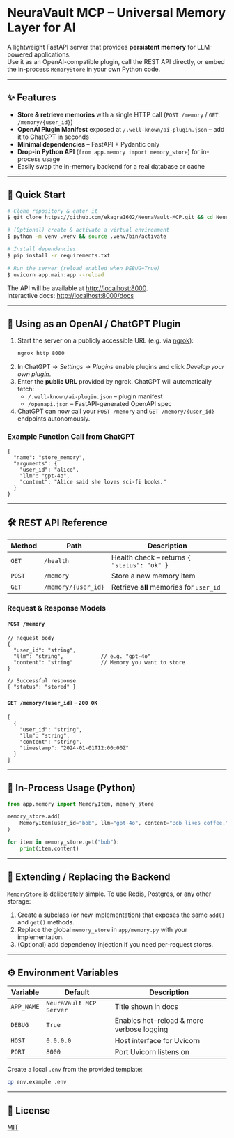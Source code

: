 # NeuraVault MCP – Universal Memory Layer for AI

A lightweight FastAPI server that provides **persistent memory** for LLM-powered applications.  
Use it as an OpenAI-compatible plugin, call the REST API directly, or embed the in-process `MemoryStore` in your own Python code.

---

## ✨ Features

* **Store & retrieve memories** with a single HTTP call (`POST /memory` / `GET /memory/{user_id}`)
* **OpenAI Plugin Manifest** exposed at `/.well-known/ai-plugin.json` – add it to ChatGPT in seconds
* **Minimal dependencies** – FastAPI + Pydantic only
* **Drop-in Python API** (`from app.memory import memory_store`) for in-process usage
* Easily swap the in-memory backend for a real database or cache

---

## 🚀 Quick Start

```bash
# Clone repository & enter it
$ git clone https://github.com/ekagra1602/NeuraVault-MCP.git && cd NeuraVault-MCP

# (Optional) create & activate a virtual environment
$ python -m venv .venv && source .venv/bin/activate

# Install dependencies
$ pip install -r requirements.txt

# Run the server (reload enabled when DEBUG=True)
$ uvicorn app.main:app --reload
```

The API will be available at <http://localhost:8000>.  
Interactive docs: <http://localhost:8000/docs>

---

## 🔌 Using as an OpenAI / ChatGPT Plugin

1. Start the server on a publicly accessible URL (e.g. via [ngrok](https://ngrok.com/)):
   ```bash
   ngrok http 8000
   ```
2. In ChatGPT → *Settings → Plugins* enable plugins and click *Develop your own plugin*.
3. Enter the **public URL** provided by ngrok. ChatGPT will automatically fetch:
   * `/.well-known/ai-plugin.json` – plugin manifest
   * `/openapi.json` – FastAPI-generated OpenAPI spec
4. ChatGPT can now call your `POST /memory` and `GET /memory/{user_id}` endpoints autonomously.

### Example Function Call from ChatGPT

```jsonc
{
  "name": "store_memory",
  "arguments": {
    "user_id": "alice",
    "llm": "gpt-4o",
    "content": "Alice said she loves sci-fi books."
  }
}
```

---

## 🛠️ REST API Reference

| Method | Path | Description |
| ------ | ---- | ----------- |
| `GET`  | `/health` | Health check – returns `{ "status": "ok" }` |
| `POST` | `/memory` | Store a new memory item |  
| `GET`  | `/memory/{user_id}` | Retrieve **all** memories for `user_id` |

### Request & Response Models

#### `POST /memory`
```jsonc
// Request body
{
  "user_id": "string",
  "llm": "string",            // e.g. "gpt-4o"
  "content": "string"         // Memory you want to store
}

// Successful response
{ "status": "stored" }
```

#### `GET /memory/{user_id}`  – `200 OK`
```jsonc
[
  {
    "user_id": "string",
    "llm": "string",
    "content": "string",
    "timestamp": "2024-01-01T12:00:00Z"
  }
]
```

---

## 🐍 In-Process Usage (Python)

```python
from app.memory import MemoryItem, memory_store

memory_store.add(
    MemoryItem(user_id="bob", llm="gpt-4o", content="Bob likes coffee.")
)

for item in memory_store.get("bob"):
    print(item.content)
```

---

## 🧩 Extending / Replacing the Backend

`MemoryStore` is deliberately simple. To use Redis, Postgres, or any other storage:

1. Create a subclass (or new implementation) that exposes the same `add()` and `get()` methods.
2. Replace the global `memory_store` in `app/memory.py` with your implementation.
3. (Optional) add dependency injection if you need per-request stores.

---

## ⚙️ Environment Variables

Variable | Default | Description
---------|---------|------------
`APP_NAME` | `NeuraVault MCP Server` | Title shown in docs
`DEBUG`    | `True` | Enables hot-reload & more verbose logging
`HOST`     | `0.0.0.0` | Host interface for Uvicorn
`PORT`     | `8000` | Port Uvicorn listens on

Create a local `.env` from the provided template:
```bash
cp env.example .env
```

---

## 📑 License

[MIT](LICENSE)
